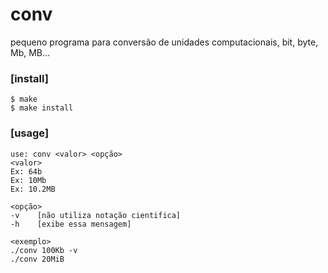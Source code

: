 conv
===

pequeno programa para conversão de unidades computacionais, bit, byte, Mb, MB...

### [install]
    $ make
    $ make install
  
### [usage]
    use: conv <valor> <opção>
    <valor>
    Ex: 64b
    Ex: 10Mb
    Ex: 10.2MB

    <opção>
    -v    [não utiliza notação cientifica]
    -h    [exibe essa mensagem]

    <exemplo>
    ./conv 100Kb -v
    ./conv 20MiB

